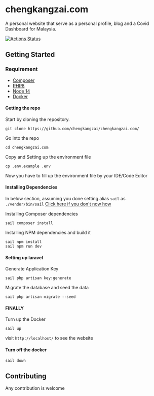 # chengkangzai.com

A personal website that serve as a personal profile, blog and a Covid Dashboard for Malaysia.

[![Actions Status](https://github.com/chengkangzai/chengkangzai.com/workflows/CI/badge.svg)](https://github.com/chengkangzai/chengkangzai.com/actions)

## Getting Started

### Requirement

- [Composer](https://getcomposer.org/doc/00-intro.md)
- [PHP8](https://www.php.net/downloads.php#v8.0.11)
- [Node 14](https://nodejs.org/en/download/)
- [Docker](https://www.docker.com/get-started)

#### Getting the repo
Start by cloning the repository.
```shell
git clone https://github.com/chengkangzai/chengkangzai.com/
```

Go into the repo

```shell
cd chengkangzai.com
```

Copy and Setting up the environment file 
```shell
cp .env.example .env
```
Now you have to fill up the environment file by your IDE/Code Editor

#### Installing Dependencies
In below section, assuming you done setting alias `sail` as `./vendor/bin/sail`
[Click here if you don't now how](https://laravel.com/docs/8.x/sail#configuring-a-bash-alias)

Installing Composer dependencies
```shell
sail composer install
```
Installing NPM dependencies and build it
```shell
sail npm install
sail npm run dev
```
#### Setting up laravel
Generate Application Key 
```shell
sail php artisan key:generate
```
Migrate the database and seed the data
```shell
sail php artisan migrate --seed
```
#### FINALLY
Turn up the Docker
```shell
sail up
```
visit `http://localhost/` to see the website 

#### Turn off the docker
```shell
sail down 
```

## Contributing
Any contribution is welcome
